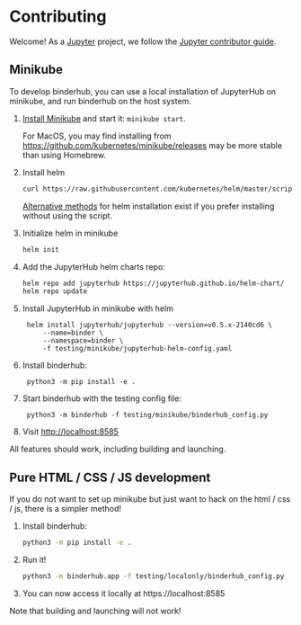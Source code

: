 # Contributing

Welcome! As a [Jupyter](https://jupyter.org) project, we follow the [Jupyter contributor guide](https://jupyter.readthedocs.io/en/latest/contributor/content-contributor.html).

## Minikube

To develop binderhub, you can use a local installation of JupyterHub on minikube,
and run binderhub on the host system.

1. [Install Minikube](https://kubernetes.io/docs/tasks/tools/install-minikube/) and start it: `minikube start`.

   For MacOS, you may find installing from https://github.com/kubernetes/minikube/releases may be
   more stable than using Homebrew.

2. Install helm

   ```bash
   curl https://raw.githubusercontent.com/kubernetes/helm/master/scripts/get | bash
   ```

   [Alternative methods](https://docs.helm.sh/using_helm/#installing-the-helm-client) for helm installation
   exist if you prefer installing without using the script.

3. Initialize helm in minikube

   ```bash
   helm init
   ```
4. Add the JupyterHub helm charts repo:

   ```bash
   helm repo add jupyterhub https://jupyterhub.github.io/helm-chart/
   helm repo update
   ```

5. Install JupyterHub in minikube with helm

        helm install jupyterhub/jupyterhub --version=v0.5.x-2140cd6 \
            --name=binder \
            --namespace=binder \
            -f testing/minikube/jupyterhub-helm-config.yaml

6. Install binderhub:

        python3 -m pip install -e .

7. Start binderhub with the testing config file:

        python3 -m binderhub -f testing/minikube/binderhub_config.py

8. Visit [http://localhost:8585](http://localhost:8585)

All features should work, including building and launching.

## Pure HTML / CSS / JS development

If you do not want to set up minikube but just want to hack on the html / css / js,
there is a simpler method!

1. Install binderhub:

   ```bash
   python3 -m pip install -e .
   ```

2. Run it!

   ```bash
   python3 -m binderhub.app -f testing/localonly/binderhub_config.py
   ```

3. You can now access it locally at https://localhost:8585

Note that building and launching will not work!
